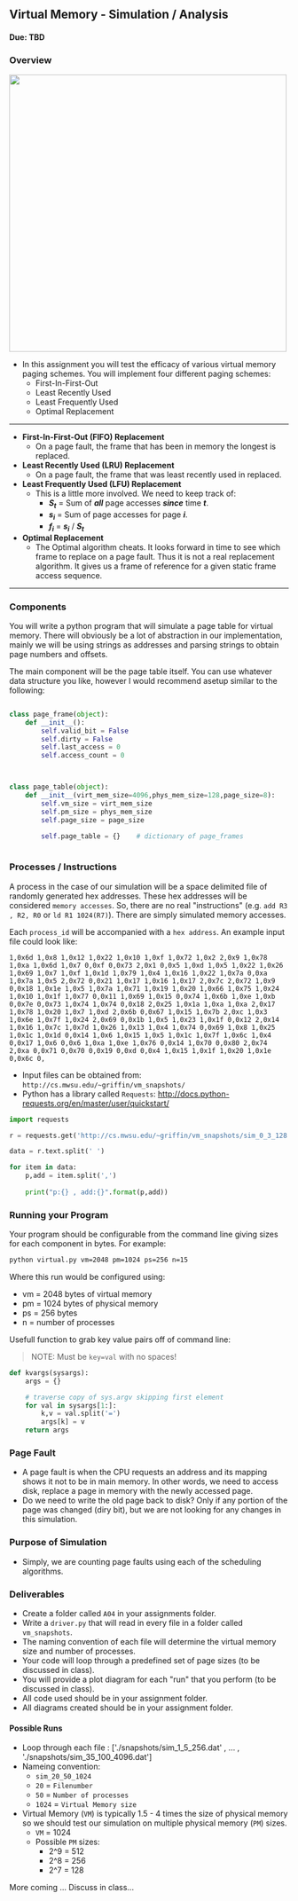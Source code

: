 ## Virtual Memory - Simulation / Analysis
#### Due: TBD

### Overview

<img src='http://cs.mwsu.edu/~griffin/zcloud/zcloud-files/vm_multiple_processes.png' width=500>

- In this assignment you will test the efficacy of various virtual memory paging schemes.  You will implement four different paging schemes: 
  - First-In-First-Out
  - Least Recently Used 
  - Least Frequently Used
  - Optimal Replacement

----

- **First-In-First-Out (FIFO) Replacement**
    - On a page fault, the frame that has been in memory the longest is replaced.
-  **Least Recently Used (LRU) Replacement**
    - On a page fault, the frame that was least recently used in replaced.
- **Least Frequently Used (LFU) Replacement**
    - This is a little more involved. We need to keep track of:
      - <i><b>S<sub>t</sub></b></i> = Sum of ***all*** page accesses ***since*** time <i><b>t</b></i>.
      - <i><b>s<sub>i</sub></b></i> = Sum of page accesses for page <i><b>i</b></i>.
      - <i><b>f<sub>i</sub></b></i> = <i><b>s<sub>i</sub></b></i> / <i><b>S<sub>t</sub></b></i>
- **Optimal Replacement**
    - The Optimal algorithm cheats. It looks forward in time to see which frame to replace on a page fault. Thus it is not a real replacement algorithm. It gives us a frame of reference for a given static frame access sequence.

----

### Components

You will write a python program that will simulate a page table for virtual memory. There will obviously be a lot of abstraction in our implementation, mainly we will be using strings as addresses and parsing strings to obtain page numbers and offsets.

The main component will be the page table itself. You can use whatever data structure you like, however I would recommend asetup similar to the following:

```python

class page_frame(object):
    def __init__():
        self.valid_bit = False
        self.dirty = False
        self.last_access = 0
        self.access_count = 0



class page_table(object):
    def __init__(virt_mem_size=4096,phys_mem_size=128,page_size=8):
        self.vm_size = virt_mem_size
        self.pm_size = phys_mem_size
        self.page_size = page_size

        self.page_table = {}    # dictionary of page_frames
    
```

### Processes / Instructions

A process in the case of our simulation will be a space delimited file of randomly generated hex addresses. These hex addresses will be considered `memory accesses`. So, there are no real "instructions" (e.g. `add R3 , R2, R0` or `ld R1 1024(R7)`). There are simply simulated memory accesses. 

Each `process_id` will be accompanied with a `hex address`. An example input file could look like:

```
1,0x6d 1,0x8 1,0x12 1,0x22 1,0x10 1,0xf 1,0x72 1,0x2 2,0x9 1,0x78 1,0xa 1,0x6d 1,0x7 0,0xf 0,0x73 2,0x1 0,0x5 1,0xd 1,0x5 1,0x22 1,0x26 1,0x69 1,0x7 1,0xf 1,0x1d 1,0x79 1,0x4 1,0x16 1,0x22 1,0x7a 0,0xa 1,0x7a 1,0x5 2,0x72 0,0x21 1,0x17 1,0x16 1,0x17 2,0x7c 2,0x72 1,0x9 0,0x18 1,0x1e 1,0x5 1,0x7a 1,0x71 1,0x19 1,0x20 1,0x66 1,0x75 1,0x24 1,0x10 1,0x1f 1,0x77 0,0x11 1,0x69 1,0x15 0,0x74 1,0x6b 1,0xe 1,0xb 0,0x7e 0,0x73 1,0x74 1,0x74 0,0x18 2,0x25 1,0x1a 1,0xa 1,0xa 2,0x17 1,0x78 1,0x20 1,0x7 1,0xd 2,0x6b 0,0x67 1,0x15 1,0x7b 2,0xc 1,0x3 1,0x6e 1,0x7f 1,0x24 2,0x69 0,0x1b 1,0x5 1,0x23 1,0x1f 0,0x12 2,0x14 1,0x16 1,0x7c 1,0x7d 1,0x26 1,0x13 1,0x4 1,0x74 0,0x69 1,0x8 1,0x25 1,0x1c 1,0x1d 0,0x14 1,0x6 1,0x15 1,0x5 1,0x1c 1,0x7f 1,0x6c 1,0x4 0,0x17 1,0x6 0,0x6 1,0xa 1,0xe 1,0x76 0,0x14 1,0x70 0,0x80 2,0x74 2,0xa 0,0x71 0,0x70 0,0x19 0,0xd 0,0x4 1,0x15 1,0x1f 1,0x20 1,0x1e 0,0x6c 0,
```

- Input files can be obtained from: `http://cs.mwsu.edu/~griffin/vm_snapshots/` 
- Python has a library called `Requests`: http://docs.python-requests.org/en/master/user/quickstart/

```python
import requests

r = requests.get('http://cs.mwsu.edu/~griffin/vm_snapshots/sim_0_3_128.dat')

data = r.text.split(' ')

for item in data:
    p,add = item.split(',')
    
    print("p:{} , add:{}".format(p,add))
```

### Running your Program

Your program should be configurable from the command line giving sizes for each component in bytes. For example:

```sh
python virtual.py vm=2048 pm=1024 ps=256 n=15
```

Where this run would be configured using:
- vm = 2048 bytes of virtual memory
- pm = 1024 bytes of physical memory
- ps = 256 bytes
- n = number of processes

Usefull function to grab key value pairs off of command line:
>NOTE: Must be `key=val` with no spaces! 
```python
def kvargs(sysargs):
    args = {}

    # traverse copy of sys.argv skipping first element
    for val in sysargs[1:]:
        k,v = val.split('=')
        args[k] = v
    return args
```

### Page Fault

- A page fault is when the CPU requests an address and its mapping shows it not to be in main memory. In other words, we need to access disk, replace a page in memory with the newly accessed page. 
- Do we need to write the old page back to disk? Only if any portion of the page was changed (diry bit), but we are not looking for any changes in this simulation.

### Purpose of Simulation

- Simply, we are counting page faults using each of the scheduling algorithms.

### Deliverables

- Create a folder called `A04` in your assignments folder.
- Write a `driver.py` that will read in every file in a folder called `vm_snapshots`.
- The naming convention of each file will determine the virtual memory size and number of processes.
- Your code will loop through a predefined set of page sizes (to be discussed in class).
- You will provide a plot diagram for each "run" that you perform (to be discussed in class).
- All code used should be in your assignment folder.
- All diagrams created should be in your assignment folder.

#### Possible Runs

- Loop through each file : ['./snapshots/sim_1_5_256.dat' , ... , './snapshots/sim_35_100_4096.dat']
- Nameing convention:
  - `sim_20_50_1024`
  - `20` = `Filenumber`
  - `50` = `Number of processes`
  - `1024` = `Virtual Memory size`
- Virtual Memory (`VM`) is typically 1.5 - 4 times the size of physical memory so we should test our simulation on multiple physical memory (`PM`) sizes.
  - `VM` = 1024 
  - Possible `PM` sizes:
    - 2^9 = 512
    - 2^8 = 256
    - 2^7 = 128

More coming ... Discuss in class...